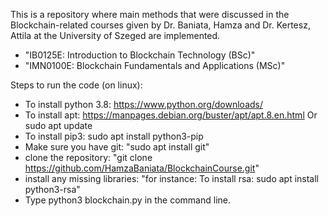 This is a repository where main methods that were discussed in the Blockchain-related courses given by Dr. Baniata, Hamza and Dr. Kertesz, Attila at the University of Szeged are implemented.

- "IB0125E: Introduction to Blockchain Technology (BSc)"
- "IMN0100E: Blockchain Fundamentals and Applications (MSc)"

Steps to run the code (on linux):
- To install python 3.8: https://www.python.org/downloads/
- To install apt: https://manpages.debian.org/buster/apt/apt.8.en.html Or sudo apt update
- To install pip3: sudo apt install python3-pip
- Make sure you have git: "sudo apt install git"
- clone the repository: "git clone https://github.com/HamzaBaniata/BlockchainCourse.git"
- install any missing libraries: "for instance: To install rsa: sudo apt install python3-rsa"
- Type python3 blockchain.py in the command line.
